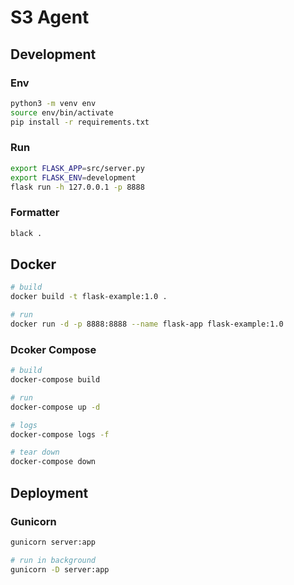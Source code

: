 # S3 Agent

## Development

### Env
```sh
python3 -m venv env
source env/bin/activate
pip install -r requirements.txt
```

### Run
```sh
export FLASK_APP=src/server.py
export FLASK_ENV=development
flask run -h 127.0.0.1 -p 8888
```

### Formatter
```sh
black .
```

## Docker
```sh
# build
docker build -t flask-example:1.0 .

# run
docker run -d -p 8888:8888 --name flask-app flask-example:1.0
```

### Dcoker Compose
```sh
# build
docker-compose build

# run
docker-compose up -d

# logs
docker-compose logs -f

# tear down
docker-compose down
```

## Deployment

### Gunicorn
```sh
gunicorn server:app

# run in background
gunicorn -D server:app
```
